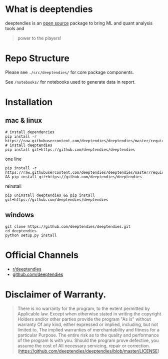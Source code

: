 # What is deeptendies
deeptendies is an [open source](https://github.com/open-source) package to bring ML and quant analysis tools and 
> power to the players! 

# Repo Structure
Please see `./src/deeptendies/` for core package components. 

See `/notebooks/` for notebooks used to generate data in report. 

# Installation
## mac & linux
```
# install dependencies
pip install -r https://raw.githubusercontent.com/deeptendies/deeptendies/master/requirements.txt
# install deeptendies
pip install git+https://github.com/deeptendies/deeptendies
```
one line
```
pip install -r https://raw.githubusercontent.com/deeptendies/deeptendies/master/requirements.txt && pip install git+https://github.com/deeptendies/deeptendies
```

reinstall
```
pip uninstall deeptendies && pip install git+https://github.com/deeptendies/deeptendies
```

## windows
```
git clone https://github.com/deeptendies/deeptendies.git
cd deeptendies
python setup.py install
```

# Official Channels
- [r/deeptendies](https://www.reddit.com/r/deeptendies/)
- [github.com/deeptendies](https://github.com/deeptendies)


# Disclaimer of Warranty.
> There is no warranty for the program, to the extent permitted by
Applicable law.  Except when otherwise stated in writing the copyright
Holders and/or other parties provide the program "As is" without warranty
Of any kind, either expressed or implied, including, but not limited to,
The implied warranties of merchantability and fitness for a particular
Purpose.  The entire risk as to the quality and performance of the program
Is with you.  Should the program prove defective, you assume the cost of
All necessary servicing, repair or correction. (https://github.com/deeptendies/deeptendies/blob/master/LICENSE)

